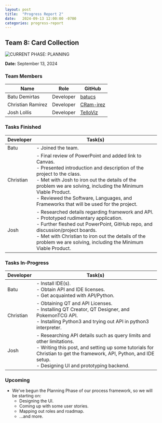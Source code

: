 ```yaml
---
layout: post
title:  "Progress Report 2"
date:   2024-09-13 12:00:00 -0700
categories: progress-report
---
```

## Team 8: Card Collection

![CURRENT PHASE: PLANNING](https://img.shields.io/badge/CURRENT%20PHASE-PLANNING-fe7d37)

**Date:** September 13, 2024

### Team Members

| Name             | Role      | GitHub
|------------------|-----------|--------
| Batu Demirtas    | Developer | [batucs](https://github.com/batucs)
| Christian Ramirez| Developer | [CRam-irez](https://github.com/CRam-irez)
| Josh Lollis      | Developer | [TelloViz](https://github.com/TelloViz)

### Tasks Finished

| Developer | Task(s) |
| --------- | ------- |
| Batu      | - Joined the team. |
| Christian | - Final review of PowerPoint and added link to Canvas.<br> - Presented introduction and description of the project to the class.<br> - Met with Josh to iron out the details of the problem we are solving, including the Minimum Viable Product.<br> - Reviewed the Software, Languages, and Frameworks that will be used for the project. |
| Josh      | - Researched details regarding framework and API.<br> - Prototyped rudimentary application.<br> - Further fleshed out PowerPoint, GitHub repo, and discussion/project boards.<br> - Met with Christian to iron out the details of the problem we are solving, including the Minimum Viable Product. |


### Tasks In-Progress

| Developer | Task(s) |
| --------- | ------- |
| Batu      | - Install IDE(s).<br> - Obtain API and IDE licenses.<br> - Get acquainted with API/Python. |
| Christian | - Obtaining QT and API Licenses.<br> - Installing QT Creator, QT Designer, and PokemonTCG API.<br> - Installing Python3 and trying out API in python3 interpreter. |
| Josh      | - Researching API details such as query limits and other limitations.<br> - Writing this post, and setting up some tutorials for Christian to get the framework, API, Python, and IDE setup.<br> - Designing UI and prototyping backend. |


### Upcoming

- We've begun the Planning Phase of our process framework, so we will be starting on:
  - Designing the UI.
  - Coming up with some user stories.
  - Mapping out roles and roadmap.
  - ...and more.
